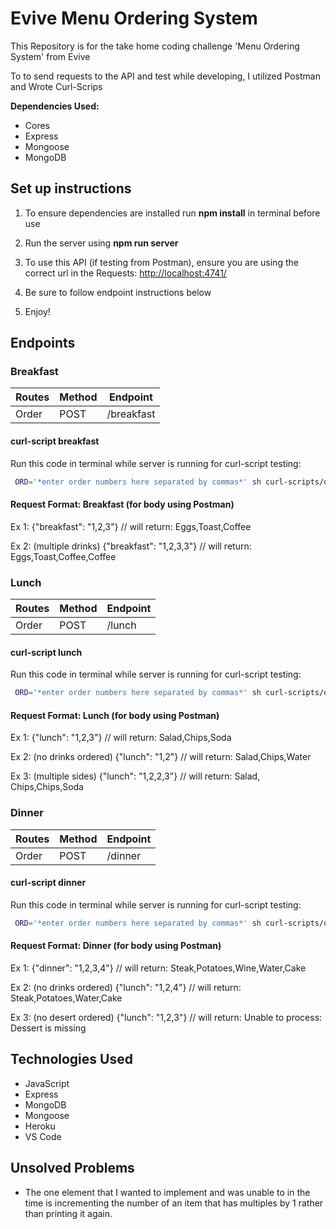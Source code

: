 # Evive Menu Ordering System

This Repository is for the take home coding challenge 'Menu Ordering System' from Evive

To to send requests to the API and test while developing, I utilized Postman and Wrote Curl-Scrips

**Dependencies Used:**

- Cores
- Express
- Mongoose
- MongoDB

## Set up instructions

1. To ensure dependencies are installed run **npm install** in terminal before use

2. Run the server using **npm run server**

3. To use this API (if testing from Postman), ensure you are using the correct url in the Requests: <http://localhost:4741/>

4. Be sure to follow endpoint instructions below

5. Enjoy!

## Endpoints

### Breakfast

| Routes | Method | Endpoint |
| ----------- | ----------- | ----------- |
| Order | POST | /breakfast

#### curl-script breakfast

Run this code in terminal while server is running for curl-script testing:

```sh
 ORD='*enter order numbers here separated by commas*' sh curl-scripts/order/breakfast.sh
```

#### Request Format: Breakfast (for body using Postman)

Ex 1:
{"breakfast": "1,2,3"}
// will return: Eggs,Toast,Coffee

Ex 2: (multiple drinks)
{"breakfast": "1,2,3,3"}
// will return: Eggs,Toast,Coffee,Coffee

### Lunch

| Routes | Method | Endpoint |
| ----------- | ----------- | ----------- |
| Order | POST | /lunch

#### curl-script lunch

Run this code in terminal while server is running for curl-script testing:

```sh
 ORD='*enter order numbers here separated by commas*' sh curl-scripts/order/lunch.sh
```

#### Request Format: Lunch (for body using Postman)

Ex 1:
{"lunch": "1,2,3"}
// will return: Salad,Chips,Soda

Ex 2: (no drinks ordered)
{"lunch": "1,2"}
// will return: Salad,Chips,Water

Ex 3: (multiple sides)
{"lunch": "1,2,2,3"}
// will return: Salad, Chips,Chips,Soda

### Dinner

| Routes | Method | Endpoint |
| ----------- | ----------- | ----------- |
| Order | POST | /dinner

#### curl-script dinner

Run this code in terminal while server is running for curl-script testing:

```sh
 ORD='*enter order numbers here separated by commas*' sh curl-scripts/order/dinner.sh
```

#### Request Format: Dinner (for body using Postman)

Ex 1:
{"dinner": "1,2,3,4"}
// will return: Steak,Potatoes,Wine,Water,Cake

Ex 2: (no drinks ordered)
{"lunch": "1,2,4"}
// will return: Steak,Potatoes,Water,Cake

Ex 3: (no desert ordered)
{"lunch": "1,2,3"}
// will return: Unable to process: Dessert is missing

## Technologies Used

- JavaScript
- Express
- MongoDB
- Mongoose
- Heroku
- VS Code

## Unsolved Problems

- The one element that I wanted to implement and was unable to in the time is incrementing the number of an item that has multiples by 1 rather than printing it again.
